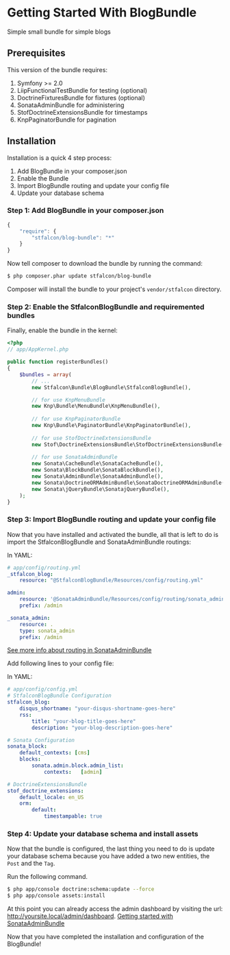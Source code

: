 Getting Started With BlogBundle
==================================

Simple small bundle for simple blogs

## Prerequisites

This version of the bundle requires:

1. Symfony >= 2.0
2. LiipFunctionalTestBundle for testing (optional)
3. DoctrineFixturesBundle for fixtures (optional)
4. SonataAdminBundle for administering
5. StofDoctrineExtensionsBundle for timestamps
6. KnpPaginatorBundle for pagination

## Installation

Installation is a quick 4 step process:

1. Add BlogBundle in your composer.json
2. Enable the Bundle
3. Import BlogBundle routing and update your config file
4. Update your database schema

### Step 1: Add BlogBundle in your composer.json

```js
{
    "require": {
        "stfalcon/blog-bundle": "*"
    }
}
```

Now tell composer to download the bundle by running the command:

``` bash
$ php composer.phar update stfalcon/blog-bundle
```

Composer will install the bundle to your project's `vendor/stfalcon` directory.

### Step 2: Enable the StfalconBlogBundle and requiremented bundles

Finally, enable the bundle in the kernel:

``` php
<?php
// app/AppKernel.php

public function registerBundles()
{
    $bundles = array(
        // ...
        new Stfalcon\Bundle\BlogBundle\StfalconBlogBundle(),

        // for use KnpMenuBundle
        new Knp\Bundle\MenuBundle\KnpMenuBundle(),
        
        // for use KnpPaginatorBundle
        new Knp\Bundle\PaginatorBundle\KnpPaginatorBundle(),
        
        // for use StofDoctrineExtensionsBundle
        new Stof\DoctrineExtensionsBundle\StofDoctrineExtensionsBundle(),
        
        // for use SonataAdminBundle
        new Sonata\CacheBundle\SonataCacheBundle(),
        new Sonata\BlockBundle\SonataBlockBundle(),
        new Sonata\AdminBundle\SonataAdminBundle(),
        new Sonata\DoctrineORMAdminBundle\SonataDoctrineORMAdminBundle(),
        new Sonata\jQueryBundle\SonatajQueryBundle(),
    );
}
```

### Step 3: Import BlogBundle routing and update your config file

Now that you have installed and activated the bundle, all that is left to do is
import the StfalconBlogBundle and SonataAdminBundle routings:

In YAML:

``` yaml
# app/config/routing.yml
_stfalcon_blog:
    resource: "@StfalconBlogBundle/Resources/config/routing.yml"

admin:
    resource: '@SonataAdminBundle/Resources/config/routing/sonata_admin.xml'
    prefix: /admin

_sonata_admin:
    resource: .
    type: sonata_admin
    prefix: /admin
```

[See more info about routing in SonataAdminBundle](https://github.com/sonata-project/SonataAdminBundle/blob/master/Resources/doc/reference/getting_started.rst#step-1-define-sonataadminbundle-routes)

Add following lines to your config file:

In YAML:

``` yaml
# app/config/config.yml
# StfalconBlogBundle Configuration
stfalcon_blog:
    disqus_shortname: "your-disqus-shortname-goes-here"
    rss:
        title: "your-blog-title-goes-here"
        description: "your-blog-description-goes-here"

# Sonata Configuration
sonata_block:
    default_contexts: [cms]
    blocks:
        sonata.admin.block.admin_list:
            contexts:   [admin]

# DoctrineExtensionsBundle
stof_doctrine_extensions:
    default_locale: en_US
    orm:
        default:
            timestampable: true
```

### Step 4: Update your database schema and install assets

Now that the bundle is configured, the last thing you need to do is update your
database schema because you have added a two new entities, the `Post` and the `Tag`.

Run the following command.

``` bash
$ php app/console doctrine:schema:update --force
$ php app/console assets:install
```
At this point you can already access the admin dashboard by visiting the url: http://yoursite.local/admin/dashboard.
[Getting started with SonataAdminBundle](http://sonata-project.org/bundles/admin/2-0/doc/reference/getting_started.html)

Now that you have completed the installation and configuration of the BlogBundle!
